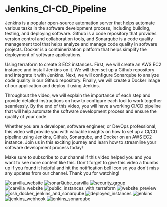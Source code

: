# Jenkins_CI-CD_Pipeline

Jenkins is a popular open-source automation server that helps automate various tasks in the software development process, including building, testing, and deploying software. Github is a code repository that provides version control and collaboration tools, and Sonarqube is a code quality management tool that helps analyze and manage code quality in software projects. Docker is a containerization platform that helps simplify the deployment of software applications.

Using terraform to create 3 EC2 instances.
First, we will create an AWS EC2 instance and install Jenkins on it. We will then set up a Github repository and integrate it with Jenkins. Next, we will configure Sonarqube to analyze code quality in our Github repository. Finally, we will create a Docker image of our application and deploy it using Jenkins.

Throughout the video, we will explain the importance of each step and provide detailed instructions on how to configure each tool to work together seamlessly. By the end of this video, you will have a working CI/CD pipeline that will help automate the software development process and ensure the quality of your code.

Whether you are a developer, software engineer, or DevOps professional, this video will provide you with valuable insights on how to set up a CI/CD pipeline using Jenkins, Github, Sonarqube, and Docker on an AWS EC2 instance. Join us in this exciting journey and learn how to streamline your software development process today!

Make sure to subscribe to our channel if this video helped you and you want to see more content like this. Don't forget to give this video a thumbs up if you found it helpful and hit the notification bell icon so you don't miss any updates from our channel. Thank you for watching!


![carvilla_website](https://github.com/user-attachments/assets/4dddee18-4004-4264-9db7-b542c19cd535)
![sonarQube_carvilla](https://github.com/user-attachments/assets/4da96af1-20e5-49c6-8c44-3e2e1212581b)
![security_group](https://github.com/user-attachments/assets/b2fe097e-88a0-44bf-b594-05a718d9be74)
![carvilla_website](https://github.com/user-attachments/assets/5448b4dc-ad79-4631-b62f-5e2e45a29212)
![public_instances_with_terraform](https://github.com/user-attachments/assets/eaaa2b84-70a1-4348-a612-6d5b06574c83)
![website_preview](https://github.com/user-attachments/assets/fa1259a6-d2e8-4c45-8260-dc0f6db45e36)
![ssh_docker_jenkins_and_sonarqube](https://github.com/user-attachments/assets/9667e75a-fb64-414e-b047-948f9034e552)
![deployed_instances](https://github.com/user-attachments/assets/fa272442-9de4-4551-9a7f-ec21e7d3f469)
![jenkins](https://github.com/user-attachments/assets/fffff306-179f-4887-b110-296fd358fe9c)
![jenkins_webhook](https://github.com/user-attachments/assets/d236d2c4-7282-4d01-a6e3-7afef0ba2e94)
![jenkins_sonarqube](https://github.com/user-attachments/assets/a08dd40b-6ab8-4476-af63-dcf20510b52f)
